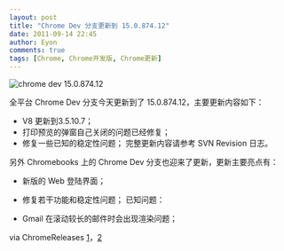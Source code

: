 ```yaml
---
layout: post
title: "Chrome Dev 分支更新到 15.0.874.12"
date: 2011-09-14 22:45
author: Eyon
comments: true
tags: [Chrome, Chrome开发版, Chrome更新]
---
```

![](http://img.chromi.org/2011/09/chrome-dev-15.0.874.12-550x377.png "chrome dev 15.0.874.12")

全平台 Chrome Dev 分支今天更新到了 15.0.874.12，主要更新内容如下：


*   V8 更新到3.5.10.7；
*   打印预览的弹窗自己关闭的问题已经修复；
*   修复一些已知的稳定性问题；
完整更新内容请参考 SVN Revision 日志。

另外 Chromebooks 上的 Chrome Dev 分支也迎来了更新，更新主要亮点有：


*   新版的 Web 登陆界面；
*   修复若干功能和稳定性问题；
已知问题：


*   Gmail 在滚动较长的邮件时会出现渲染问题；

via ChromeReleases <a href="http://googlechromereleases.blogspot.com/2011/09/dev-channel-update_13.html" target="_blank">1</a>，<a href="http://googlechromereleases.blogspot.com/2011/09/dev-channel-updates-for-chromebooks_13.html" target="_blank">2</a>
